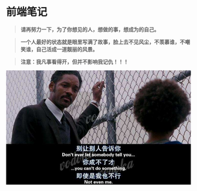 # 前端笔记
> **请再努力一下，为了你想见的人，想做的事，想成为的自己。**

> **一个人最好的状态就是眼里写满了故事，脸上去不见风尘，不羡慕谁，不嘲笑谁，自己活成一道靓丽的风景。**

> **注意：我凡事看得开，但并不影响我记仇！！！**

 ![ ](https://github.com/hal900629/-/blob/master/Node/images/timg.jpg)
